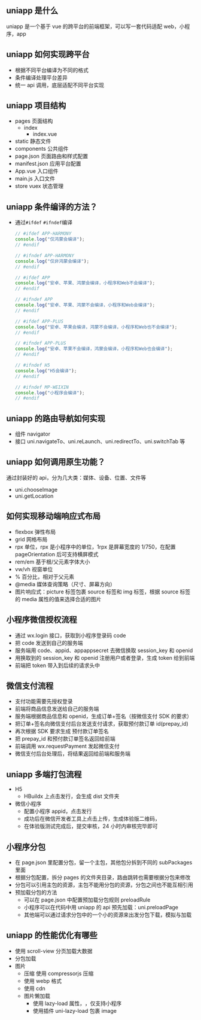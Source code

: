 ## uniapp 是什么

uniapp 是一个基于 vue 的跨平台的前端框架，可以写一套代码适配 web，小程序，app

## uniapp 如何实现跨平台

- 根据不同平台编译为不同的格式
- 条件编译处理平台差异
- 统一 api 调用，底层适配不同平台实现

## uniapp 项目结构

- pages 页面结构
  - index
    - index.vue
- static 静态文件
- components 公共组件
- page.json 页面路由和样式配置
- manifest.json 应用平台配置
- App.vue 入口组件
- main.js 入口文件
- store vuex 状态管理

## uniapp 条件编译的方法？

- 通过`#ifdef` `#ifndef`编译

  ```js
  // #ifdef APP-HARMONY
  console.log("仅鸿蒙会编译");
  // #endif

  // #ifndef APP-HARMONY
  console.log("仅非鸿蒙会编译");
  // #endif

  // #ifdef APP
  console.log("安卓、苹果、鸿蒙会编译，小程序和Web不会编译");
  // #endif

  // #ifndef APP
  console.log("安卓、苹果、鸿蒙不会编译，小程序和Web会编译");
  // #endif

  // #ifdef APP-PLUS
  console.log("安卓、苹果会编译，鸿蒙不会编译，小程序和Web也不会编译");
  // #endif

  // #ifndef APP-PLUS
  console.log("安卓、苹果不会编译，鸿蒙会编译，小程序和Web也会编译");
  // #endif

  // #ifndef H5
  console.log("H5会编译");
  // #endif

  // #ifndef MP-WEIXIN
  console.log("小程序会编译");
  // #endif
  ```

## uniapp 的路由导航如何实现

- 组件 navigator
- 接口 uni.navigateTo、uni.reLaunch、uni.redirectTo、uni.switchTab 等

## uniapp 如何调用原生功能？

通过封装好的 api，分为几大类：媒体、设备、位置、文件等

- uni.chooseImage
- uni.getLocation

## 如何实现移动端响应式布局

- flexbox 弹性布局
- grid 网格布局
- rpx 单位，rpx 是小程序中的单位，1rpx 是屏幕宽度的 1/750，在配置 pageOrientation 后可支持横屏模式
- rem/em 基于根/父元素字体大小
- vw/vh 视窗单位
- % 百分比，相对于父元素
- @media 媒体查询策略（尺寸、屏幕方向）
- 图片响应式：picture 标签包裹 source 标签和 img 标签，根据 source 标签的 media 属性的值来选择合适的图片

## 小程序微信授权流程

- 通过 wx.login 接口，获取到小程序登录码 code
- 把 code 发送到自己的服务端
- 服务端用 code、appid、appappsecret 去微信换取 session_key 和 openid
- 用换取到的 session_key 和 openid 注册用户或者登录，生成 token 给到前端
- 前端把 token 带入到后续的请求头中

## 微信支付流程

- 支付功能需要先授权登录
- 前端将商品信息发送给自己的服务端
- 服务端根据商品信息和 openid，生成订单+签名（按微信支付 SDK 的要求）
- 把订单+签名向微信支付后台发送支付请求，获取预付款订单 id(prepay_id)
- 再次根据 SDK 要求生成 预付款订单签名
- 把 prepay_id 和预付款订单签名返回给前端
- 前端调用 wx.requestPayment 发起微信支付
- 微信支付后台处理后，将结果返回给前端和服务端

## uniapp 多端打包流程

- H5
  - HBuildx 上点击发行，会生成 dist 文件夹
- 微信小程序
  - 配置小程序 appid，点击发行
  - 成功后在微信开发者工具上点击上传，生成体验版二维码，
  - 在体验版测试完成后，提交审核，24 小时内审核完毕即可

## 小程序分包

- 在 page.json 里配置分包，留一个主包，其他包分拆到不同的 subPackages 里面
- 根据分包配置，拆分 pages 的文件夹目录，路由跳转也需要根据分包来修改
- 分包可以引用主包的资源，主包不能用分包的资源，分包之间也不能互相引用
- 预加载分包的方法
  - 可以在 page.json 中配置预加载分包规则 preloadRule
  - 小程序可以在代码中用 uniapp 的 api 预先加载：uni.preloadPage
  - 其他端可以通过请求分包中的一个小的资源来出发分包下载，模拟与加载

## uniapp 的性能优化有哪些

- 使用 scroll-view 分页加载大数据
- 分包加载
- 图片
  - 压缩 使用 compressorjs 压缩
  - 使用 webp 格式
  - 使用 cdn
  - 图片懒加载
    - 使用 lazy-load 属性，<image lazy-load />，仅支持小程序
    - 使用插件 uni-lazy-load 包裹 image
